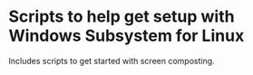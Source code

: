 # Scripts to help get setup with Windows Subsystem for Linux
Includes scripts to get started with screen composting.
